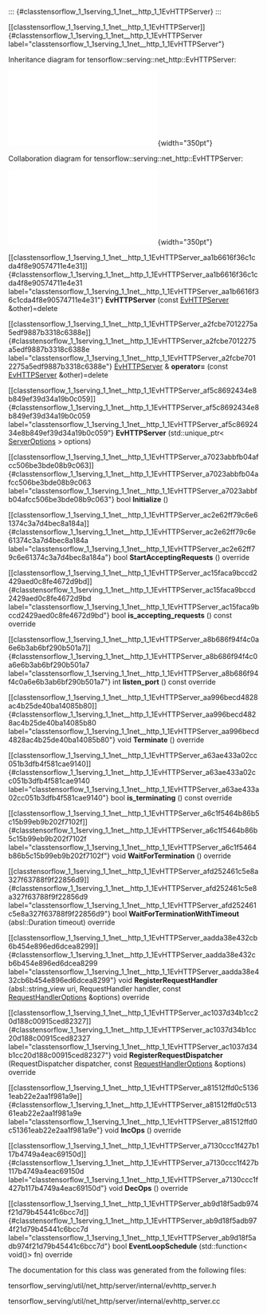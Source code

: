 ::: {#classtensorflow_1_1serving_1_1net__http_1_1EvHTTPServer}
:::

[\[classtensorflow\_1\_1serving\_1\_1net\_\_http\_1\_1EvHTTPServer\]]{#classtensorflow_1_1serving_1_1net__http_1_1EvHTTPServer
label="classtensorflow_1_1serving_1_1net__http_1_1EvHTTPServer"}

Inheritance diagram for tensorflow::serving::net\_http::EvHTTPServer:

![image](classtensorflow_1_1serving_1_1net__http_1_1EvHTTPServer__inherit__graph.pdf){width="350pt"}

Collaboration diagram for tensorflow::serving::net\_http::EvHTTPServer:

![image](classtensorflow_1_1serving_1_1net__http_1_1EvHTTPServer__coll__graph.pdf){width="350pt"}

[\[classtensorflow\_1\_1serving\_1\_1net\_\_http\_1\_1EvHTTPServer\_aa1b6616f36c1cda4f8e90574711e4e31\]]{#classtensorflow_1_1serving_1_1net__http_1_1EvHTTPServer_aa1b6616f36c1cda4f8e90574711e4e31
label="classtensorflow_1_1serving_1_1net__http_1_1EvHTTPServer_aa1b6616f36c1cda4f8e90574711e4e31"}
**EvHTTPServer** (const
[EvHTTPServer](#classtensorflow_1_1serving_1_1net__http_1_1EvHTTPServer)
&other)=delete

[\[classtensorflow\_1\_1serving\_1\_1net\_\_http\_1\_1EvHTTPServer\_a2fcbe7012275a5edf9887b3318c6388e\]]{#classtensorflow_1_1serving_1_1net__http_1_1EvHTTPServer_a2fcbe7012275a5edf9887b3318c6388e
label="classtensorflow_1_1serving_1_1net__http_1_1EvHTTPServer_a2fcbe7012275a5edf9887b3318c6388e"}
[EvHTTPServer](#classtensorflow_1_1serving_1_1net__http_1_1EvHTTPServer)
& **operator=** (const
[EvHTTPServer](#classtensorflow_1_1serving_1_1net__http_1_1EvHTTPServer)
&other)=delete

[\[classtensorflow\_1\_1serving\_1\_1net\_\_http\_1\_1EvHTTPServer\_af5c8692434e8b849ef39d34a19b0c059\]]{#classtensorflow_1_1serving_1_1net__http_1_1EvHTTPServer_af5c8692434e8b849ef39d34a19b0c059
label="classtensorflow_1_1serving_1_1net__http_1_1EvHTTPServer_af5c8692434e8b849ef39d34a19b0c059"}
**EvHTTPServer** (std::unique\_ptr$<$
[ServerOptions](#classtensorflow_1_1serving_1_1net__http_1_1ServerOptions)
$>$ options)

[\[classtensorflow\_1\_1serving\_1\_1net\_\_http\_1\_1EvHTTPServer\_a7023abbfb04afcc506be3bde08b9c063\]]{#classtensorflow_1_1serving_1_1net__http_1_1EvHTTPServer_a7023abbfb04afcc506be3bde08b9c063
label="classtensorflow_1_1serving_1_1net__http_1_1EvHTTPServer_a7023abbfb04afcc506be3bde08b9c063"}
bool **Initialize** ()

[\[classtensorflow\_1\_1serving\_1\_1net\_\_http\_1\_1EvHTTPServer\_ac2e62ff79c6e61374c3a7d4bec8a184a\]]{#classtensorflow_1_1serving_1_1net__http_1_1EvHTTPServer_ac2e62ff79c6e61374c3a7d4bec8a184a
label="classtensorflow_1_1serving_1_1net__http_1_1EvHTTPServer_ac2e62ff79c6e61374c3a7d4bec8a184a"}
bool **StartAcceptingRequests** () override

[\[classtensorflow\_1\_1serving\_1\_1net\_\_http\_1\_1EvHTTPServer\_ac15faca9bccd2429aed0c8fe4672d9bd\]]{#classtensorflow_1_1serving_1_1net__http_1_1EvHTTPServer_ac15faca9bccd2429aed0c8fe4672d9bd
label="classtensorflow_1_1serving_1_1net__http_1_1EvHTTPServer_ac15faca9bccd2429aed0c8fe4672d9bd"}
bool **is\_accepting\_requests** () const override

[\[classtensorflow\_1\_1serving\_1\_1net\_\_http\_1\_1EvHTTPServer\_a8b686f94f4c0a6e6b3ab6bf290b501a7\]]{#classtensorflow_1_1serving_1_1net__http_1_1EvHTTPServer_a8b686f94f4c0a6e6b3ab6bf290b501a7
label="classtensorflow_1_1serving_1_1net__http_1_1EvHTTPServer_a8b686f94f4c0a6e6b3ab6bf290b501a7"}
int **listen\_port** () const override

[\[classtensorflow\_1\_1serving\_1\_1net\_\_http\_1\_1EvHTTPServer\_aa996becd4828ac4b25de40ba14085b80\]]{#classtensorflow_1_1serving_1_1net__http_1_1EvHTTPServer_aa996becd4828ac4b25de40ba14085b80
label="classtensorflow_1_1serving_1_1net__http_1_1EvHTTPServer_aa996becd4828ac4b25de40ba14085b80"}
void **Terminate** () override

[\[classtensorflow\_1\_1serving\_1\_1net\_\_http\_1\_1EvHTTPServer\_a63ae433a02cc051b3dfb4f581cae9140\]]{#classtensorflow_1_1serving_1_1net__http_1_1EvHTTPServer_a63ae433a02cc051b3dfb4f581cae9140
label="classtensorflow_1_1serving_1_1net__http_1_1EvHTTPServer_a63ae433a02cc051b3dfb4f581cae9140"}
bool **is\_terminating** () const override

[\[classtensorflow\_1\_1serving\_1\_1net\_\_http\_1\_1EvHTTPServer\_a6c1f5464b86b5c15b99eb9b202f7102f\]]{#classtensorflow_1_1serving_1_1net__http_1_1EvHTTPServer_a6c1f5464b86b5c15b99eb9b202f7102f
label="classtensorflow_1_1serving_1_1net__http_1_1EvHTTPServer_a6c1f5464b86b5c15b99eb9b202f7102f"}
void **WaitForTermination** () override

[\[classtensorflow\_1\_1serving\_1\_1net\_\_http\_1\_1EvHTTPServer\_afd252461c5e8a327f63788f9f22856d9\]]{#classtensorflow_1_1serving_1_1net__http_1_1EvHTTPServer_afd252461c5e8a327f63788f9f22856d9
label="classtensorflow_1_1serving_1_1net__http_1_1EvHTTPServer_afd252461c5e8a327f63788f9f22856d9"}
bool **WaitForTerminationWithTimeout** (absl::Duration timeout) override

[\[classtensorflow\_1\_1serving\_1\_1net\_\_http\_1\_1EvHTTPServer\_aadda38e432cb6b454e896ed6dcea8299\]]{#classtensorflow_1_1serving_1_1net__http_1_1EvHTTPServer_aadda38e432cb6b454e896ed6dcea8299
label="classtensorflow_1_1serving_1_1net__http_1_1EvHTTPServer_aadda38e432cb6b454e896ed6dcea8299"}
void **RegisterRequestHandler** (absl::string\_view uri, RequestHandler
handler, const
[RequestHandlerOptions](#classtensorflow_1_1serving_1_1net__http_1_1RequestHandlerOptions)
&options) override

[\[classtensorflow\_1\_1serving\_1\_1net\_\_http\_1\_1EvHTTPServer\_ac1037d34b1cc20d188c00915ced82327\]]{#classtensorflow_1_1serving_1_1net__http_1_1EvHTTPServer_ac1037d34b1cc20d188c00915ced82327
label="classtensorflow_1_1serving_1_1net__http_1_1EvHTTPServer_ac1037d34b1cc20d188c00915ced82327"}
void **RegisterRequestDispatcher** (RequestDispatcher dispatcher, const
[RequestHandlerOptions](#classtensorflow_1_1serving_1_1net__http_1_1RequestHandlerOptions)
&options) override

[\[classtensorflow\_1\_1serving\_1\_1net\_\_http\_1\_1EvHTTPServer\_a81512ffd0c51361eab22e2aa1f981a9e\]]{#classtensorflow_1_1serving_1_1net__http_1_1EvHTTPServer_a81512ffd0c51361eab22e2aa1f981a9e
label="classtensorflow_1_1serving_1_1net__http_1_1EvHTTPServer_a81512ffd0c51361eab22e2aa1f981a9e"}
void **IncOps** () override

[\[classtensorflow\_1\_1serving\_1\_1net\_\_http\_1\_1EvHTTPServer\_a7130ccc1f427b117b4749a4eac69150d\]]{#classtensorflow_1_1serving_1_1net__http_1_1EvHTTPServer_a7130ccc1f427b117b4749a4eac69150d
label="classtensorflow_1_1serving_1_1net__http_1_1EvHTTPServer_a7130ccc1f427b117b4749a4eac69150d"}
void **DecOps** () override

[\[classtensorflow\_1\_1serving\_1\_1net\_\_http\_1\_1EvHTTPServer\_ab9d18f5adb974f21d79b45441c6bcc7d\]]{#classtensorflow_1_1serving_1_1net__http_1_1EvHTTPServer_ab9d18f5adb974f21d79b45441c6bcc7d
label="classtensorflow_1_1serving_1_1net__http_1_1EvHTTPServer_ab9d18f5adb974f21d79b45441c6bcc7d"}
bool **EventLoopSchedule** (std::function$<$ void()$>$ fn) override

The documentation for this class was generated from the following files:

tensorflow\_serving/util/net\_http/server/internal/evhttp\_server.h

tensorflow\_serving/util/net\_http/server/internal/evhttp\_server.cc
